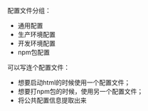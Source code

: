 配置文件分组：
- 通用配置
- 生产环境配置
- 开发环境配置
- npm包配置


可以写连个配置文件：
- 想要启动html的时候使用一个配置文件；
- 想要打npm包的时候，使用另一个配置文件；
- 将公共配置信息提取出来
